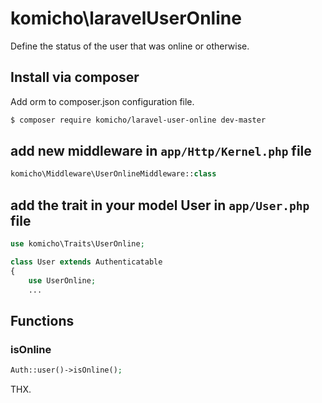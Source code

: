 # komicho\laravelUserOnline
Define the status of the user that was online or otherwise.

## Install via composer
Add orm to composer.json configuration file.

```bash
$ composer require komicho/laravel-user-online dev-master
```

## add new middleware in `app/Http/Kernel.php` file
```php
komicho\Middleware\UserOnlineMiddleware::class
```

## add the trait in your model User in `app/User.php` file
```php
use komicho\Traits\UserOnline;

class User extends Authenticatable
{
    use UserOnline;
    ...
```

## Functions

### isOnline
```php
Auth::user()->isOnline();
```

THX.